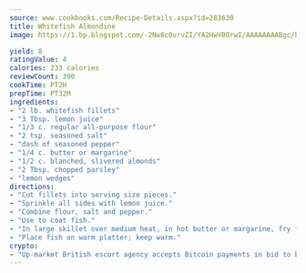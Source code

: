 ```yaml
---
source: www.cookbooks.com/Recipe-Details.aspx?id=283630
title: Whitefish Almondine
image: https://1.bp.blogspot.com/-2Nw8c0urvZI/YA2HwVBOrwI/AAAAAAAABgc/hcoCuYbLRGghREWYfHLERS8jzKEXzVPXwCLcBGAsYHQ/s154/14.png

yield: 8
ratingValue: 4
calories: 233 calories
reviewCount: 390
cookTime: PT2H
prepTime: PT32M
ingredients:
- "2 lb. whitefish fillets"
- "3 Tbsp. lemon juice"
- "1/3 c. regular all-purpose flour"
- "2 tsp. seasoned salt"
- "dash of seasoned pepper"
- "1/4 c. butter or margarine"
- "1/2 c. blanched, slivered almonds"
- "2 Tbsp. chopped parsley"
- "lemon wedges"
directions:
- "Cut fillets into serving size pieces."
- "Sprinkle all sides with lemon juice."
- "Combine flour, salt and pepper."
- "Use to coat fish."
- "In large skillet over medium heat, in hot butter or margarine, fry fish pieces until brown, about 10 minutes, turning once."
- "Place fish on warm platter; keep warm."
crypto:
- "Up-market British escort agency accepts Bitcoin payments in bid to boost worker safety and client anonymity."
---
```

